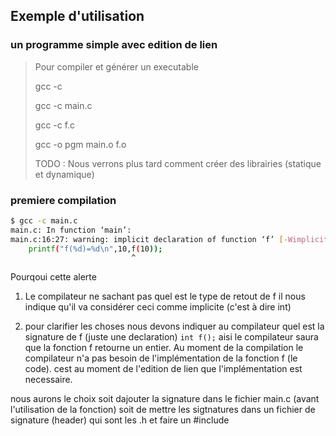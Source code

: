 
## Exemple d'utilisation

### un programme simple avec edition de lien

> Pour compiler et générer un executable
>
> gcc -c <Vos programme.c>
>   
> gcc -c main.c
>   
> gcc -c f.c
>   
> gcc -o pgm main.o f.o
>   
> TODO : Nous verrons plus tard comment créer des librairies (statique et dynamique)
>
 
### premiere compilation

```bash
$ gcc -c main.c 
main.c: In function ‘main’:
main.c:16:27: warning: implicit declaration of function ‘f’ [-Wimplicit-function-declaration]
    printf("f(%d)=%d\n",10,f(10));
                           ^
```
Pourqoui cette alerte

1. Le compilateur ne sachant pas quel est le type de retout de f il nous indique qu'il va considérer ceci comme implicite (c'est à dire int)

2. pour clarifier les choses nous devons indiquer au compilateur quel est la signature de f (juste une declaration) `int f();` aisi le compilateur saura que la fonction f retourne un entier. Au moment de la compilation le compilateur n'a pas besoin de l'implémentation de la fonction f (le code). cest au moment de l'edition de lien que l'implémentation est necessaire.

nous aurons le choix soit dajouter la signature dans le fichier main.c (avant l'utilisation de la fonction) soit de mettre les sigtnatures dans un fichier de signature (header) qui sont les .h et faire un #include





